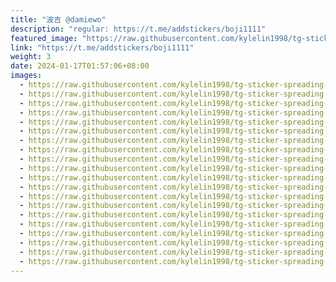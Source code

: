 ```yaml
---
title: "波吉 @damiewo"
description: "regular: https://t.me/addstickers/boji1111"
featured_image: "https://raw.githubusercontent.com/kylelin1998/tg-sticker-spreading-worldwide-images/main/img/28ea1827-0418-4c3f-bca6-b39caa1d4ecd.jpg"
link: "https://t.me/addstickers/boji1111"
weight: 3
date: 2024-01-17T01:57:06+08:00
images:
  - https://raw.githubusercontent.com/kylelin1998/tg-sticker-spreading-worldwide-images/main/img/28ea1827-0418-4c3f-bca6-b39caa1d4ecd.jpg
  - https://raw.githubusercontent.com/kylelin1998/tg-sticker-spreading-worldwide-images/main/img/407229a1-86a2-48f1-8299-ef22322b9e84.jpg
  - https://raw.githubusercontent.com/kylelin1998/tg-sticker-spreading-worldwide-images/main/img/8983fec6-7b38-4cd7-8cc4-0d56b696677b.jpg
  - https://raw.githubusercontent.com/kylelin1998/tg-sticker-spreading-worldwide-images/main/img/928c11ae-d243-495a-bde4-a91259cacbab.jpg
  - https://raw.githubusercontent.com/kylelin1998/tg-sticker-spreading-worldwide-images/main/img/9e787e2e-2a95-46d8-a039-8c14fefb1e25.jpg
  - https://raw.githubusercontent.com/kylelin1998/tg-sticker-spreading-worldwide-images/main/img/63778524-0cb5-4e9e-a503-a4444e7ef351.jpg
  - https://raw.githubusercontent.com/kylelin1998/tg-sticker-spreading-worldwide-images/main/img/51649a02-26f2-4943-84ec-62b0e7e30bbc.jpg
  - https://raw.githubusercontent.com/kylelin1998/tg-sticker-spreading-worldwide-images/main/img/e7b4d782-15ff-4620-a924-ab3799995ffe.jpg
  - https://raw.githubusercontent.com/kylelin1998/tg-sticker-spreading-worldwide-images/main/img/1fb22037-b28a-4db0-bebe-b103f68e0e76.jpg
  - https://raw.githubusercontent.com/kylelin1998/tg-sticker-spreading-worldwide-images/main/img/34cca1c1-dd7a-473f-b712-aa807339004b.jpg
  - https://raw.githubusercontent.com/kylelin1998/tg-sticker-spreading-worldwide-images/main/img/23b68e3c-9094-4985-9a5d-68fbbe766b49.jpg
  - https://raw.githubusercontent.com/kylelin1998/tg-sticker-spreading-worldwide-images/main/img/1d0838e7-3836-46f0-8b37-7abcda89c290.jpg
  - https://raw.githubusercontent.com/kylelin1998/tg-sticker-spreading-worldwide-images/main/img/d35a5d38-c5e7-43bc-922d-95dcac463888.jpg
  - https://raw.githubusercontent.com/kylelin1998/tg-sticker-spreading-worldwide-images/main/img/813329a0-9862-4278-bd5f-4295883b66ad.jpg
  - https://raw.githubusercontent.com/kylelin1998/tg-sticker-spreading-worldwide-images/main/img/c3093f02-bc36-4851-b550-a70299662a28.jpg
  - https://raw.githubusercontent.com/kylelin1998/tg-sticker-spreading-worldwide-images/main/img/56e59eac-2ba9-460f-b8ca-b2838c32f6cb.jpg
  - https://raw.githubusercontent.com/kylelin1998/tg-sticker-spreading-worldwide-images/main/img/7e8b1e2d-d951-469c-962f-f4e757ab8831.jpg
  - https://raw.githubusercontent.com/kylelin1998/tg-sticker-spreading-worldwide-images/main/img/925e5778-2fef-46d0-a16a-5100e74a888a.jpg
  - https://raw.githubusercontent.com/kylelin1998/tg-sticker-spreading-worldwide-images/main/img/49a1a9d5-0b4a-42fd-b4b9-83256db545c2.jpg
  - https://raw.githubusercontent.com/kylelin1998/tg-sticker-spreading-worldwide-images/main/img/b8d0395a-3ff8-413d-a4c4-6b98fce17812.jpg
---
```

